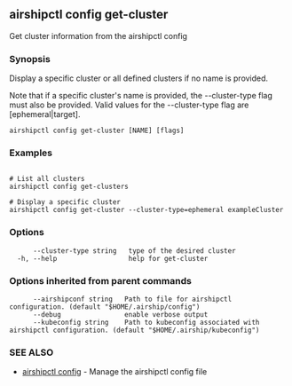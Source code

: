 ## airshipctl config get-cluster

Get cluster information from the airshipctl config

### Synopsis

Display a specific cluster or all defined clusters if no name is provided.

Note that if a specific cluster's name is provided, the --cluster-type flag
must also be provided.
Valid values for the --cluster-type flag are [ephemeral|target].


```
airshipctl config get-cluster [NAME] [flags]
```

### Examples

```

# List all clusters
airshipctl config get-clusters

# Display a specific cluster
airshipctl config get-cluster --cluster-type=ephemeral exampleCluster

```

### Options

```
      --cluster-type string   type of the desired cluster
  -h, --help                  help for get-cluster
```

### Options inherited from parent commands

```
      --airshipconf string   Path to file for airshipctl configuration. (default "$HOME/.airship/config")
      --debug                enable verbose output
      --kubeconfig string    Path to kubeconfig associated with airshipctl configuration. (default "$HOME/.airship/kubeconfig")
```

### SEE ALSO

* [airshipctl config](airshipctl_config.md)	 - Manage the airshipctl config file

